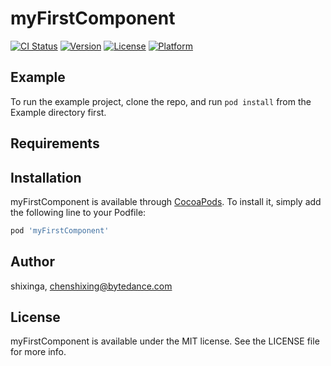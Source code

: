 # myFirstComponent

[![CI Status](https://img.shields.io/travis/shixinga/myFirstComponent.svg?style=flat)](https://travis-ci.org/shixinga/myFirstComponent)
[![Version](https://img.shields.io/cocoapods/v/myFirstComponent.svg?style=flat)](https://cocoapods.org/pods/myFirstComponent)
[![License](https://img.shields.io/cocoapods/l/myFirstComponent.svg?style=flat)](https://cocoapods.org/pods/myFirstComponent)
[![Platform](https://img.shields.io/cocoapods/p/myFirstComponent.svg?style=flat)](https://cocoapods.org/pods/myFirstComponent)

## Example

To run the example project, clone the repo, and run `pod install` from the Example directory first.

## Requirements

## Installation

myFirstComponent is available through [CocoaPods](https://cocoapods.org). To install
it, simply add the following line to your Podfile:

```ruby
pod 'myFirstComponent'
```

## Author

shixinga, chenshixing@bytedance.com

## License

myFirstComponent is available under the MIT license. See the LICENSE file for more info.
